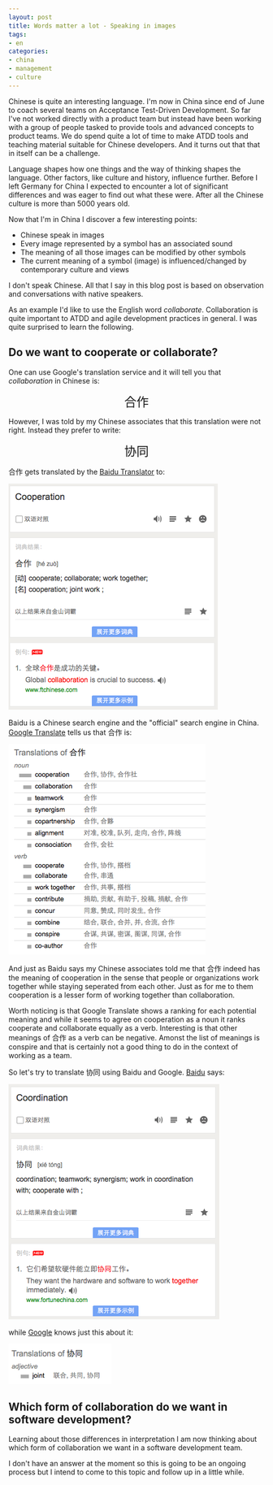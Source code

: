 ```yaml
---
layout: post
title: Words matter a lot - Speaking in images
tags:
- en
categories:
- china
- management
- culture
---
```

Chinese is quite an interesting language. I'm now in China since end of June to coach several teams on Acceptance Test-Driven Development. So far I've not worked directly with a product team but instead have been working with a group of people tasked to provide tools and advanced concepts to product teams. We do spend quite a lot of time to make ATDD tools and teaching material suitable for Chinese developers. And it turns out that that in itself can be a challenge.

Language shapes how one things and the way of thinking shapes the language. Other factors, like culture and history, influence further. Before I left Germany for China I expected to encounter a lot of significant differences and was eager to find out what these were. After all the Chinese culture is more than 5000 years old.

Now that I'm in China I discover a few interesting points:

- Chinese speak in images
- Every image represented by a symbol has an associated sound
- The meaning of all those images can be modified by other symbols
- The current meaning of a symbol (image) is influenced/changed by contemporary culture and views

I don't speak Chinese. All that I say in this blog post is based on observation and conversations with native speakers.

As an example I'd like to use the English word _collaborate_. Collaboration is quite important to ATDD and agile development practices in general. I was quite surprised to learn the following.

## Do we want to cooperate or collaborate?

One can use Google's translation service and it will tell you that _collaboration_ in Chinese is:

<center><span style="font-size: 18pt">合作</span></center>

However, I was told by my Chinese associates that this translation were not right. Instead they prefer to write:

<center><span style="font-size: 18pt">协同</span></center>

合作 gets translated by the [Baidu Translator](http://fanyi.baidu.com/#zh/en/合作) to:

![Baidu Translate Collaboration](/img/posts/baidu-translate-collaboration.png)

Baidu is a Chinese search engine and the "official" search engine in China. [Google Translate](https://translate.google.com/#zh-CN/en/合作) tells us that 合作 is:

![Google Translate Collaborate](/img/posts/google-translate-collaborate.png)

And just as Baidu says my Chinese associates told me that 合作 indeed has the meaning of cooperation in the sense that people or organizations work together while staying seperated from each other. Just as for me to them cooperation is a lesser form of working together than collaboration.

Worth noticing is that Google Translate shows a ranking for each potential meaning and while it seems to agree on cooperation as a noun it ranks cooperate and collaborate equally as a verb. Interesting is that other meanings of 合作 as a verb can be negative. Amonst the list of meanings is conspire and that is certainly not a good thing to do in the context of working as a team.

So let's try to translate 协同 using Baidu and Google. [Baidu](http://fanyi.baidu.com/#zh/en/协同) says:

![Baidu Translation Collaboration 2](/img/posts/baidu-translation-collaboration-2.png)

while [Google](https://translate.google.com/#zh-CN/en/协同) knows just this about it:

![Google Translate Collaborate 2](/img/posts/google-translate-collaborate-2.png)

## Which form of collaboration do we want in software development?

Learning about those differences in interpretation I am now thinking about which form of collaboration we want in a software development team.

I don't have an answer at the moment so this is going to be an ongoing process but I intend to come to this topic and follow up in a little while.
